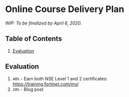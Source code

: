 # Online Course Delivery Plan

_WIP: To be finalized by April 6, 2020._

<!-- omit in toc -->
## Table of Contents

1. [Evaluation](#evaluation)

## Evaluation

1. `40%` - Earn both NSE Level 1 and 2 certificates: https://training.fortinet.com/my/
2. `20%` - Blog post
